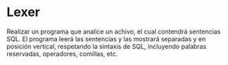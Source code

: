 # Lexer
Realizar un programa que analice un achivo, el cual contendrá sentencias SQL.
El programa leerá las sentencias y las mostrará separadas y en posición vertical,
respetando la sintaxis de SQL, incluyendo palabras reservadas, operadores, comillas, etc.
